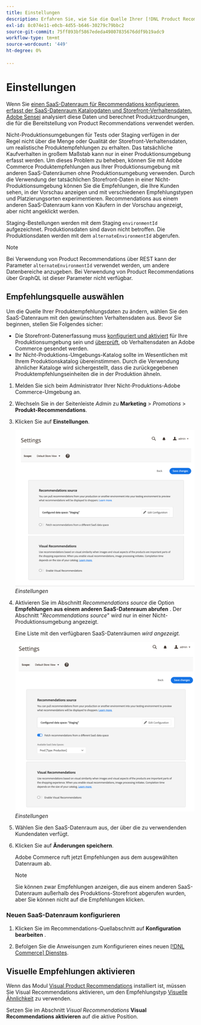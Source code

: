 ```yaml
---
title: Einstellungen
description: Erfahren Sie, wie Sie die Quelle Ihrer [!DNL Product Recommendations] Daten ändern und visuelle Empfehlungen aktivieren können.
exl-id: 8c074e11-e0cb-4d55-b646-30279c79bbc2
source-git-commit: 75ff893bf5867ededa49807835676ddf9b19adc9
workflow-type: tm+mt
source-wordcount: '449'
ht-degree: 0%

---
```


# Einstellungen

Wenn Sie [ einen SaaS-Datenraum für Recommendations konfigurieren, erfasst der SaaS-Datenraum Katalogdaten und Storefront-Verhaltensdaten. ](https://experienceleague.adobe.com/docs/commerce-admin/config/services/saas.html) [Adobe Sensei](https://www.adobe.com/sensei.html) analysiert diese Daten und berechnet Produktzuordnungen, die für die Bereitstellung von Product Recommendations verwendet werden.

Nicht-Produktionsumgebungen für Tests oder Staging verfügen in der Regel nicht über die Menge oder Qualität der Storefront-Verhaltensdaten, um realistische Produktempfehlungen zu erhalten. Das tatsächliche Kaufverhalten in großem Maßstab kann nur in einer Produktionsumgebung erfasst werden. Um dieses Problem zu beheben, können Sie mit Adobe Commerce Produktempfehlungen aus Ihrer Produktionsumgebung mit anderen SaaS-Datenräumen ohne Produktionsumgebung verwenden. Durch die Verwendung der tatsächlichen Storefront-Daten in einer Nicht-Produktionsumgebung können Sie die Empfehlungen, die Ihre Kunden sehen, in der Vorschau anzeigen und mit verschiedenen Empfehlungstypen und Platzierungsorten experimentieren. Recommendations aus einem anderen SaaS-Datenraum kann von Käufern in der Vorschau angezeigt, aber nicht angeklickt werden.

Staging-Bestellungen werden mit dem Staging `environmentId` aufgezeichnet. Produktionsdaten sind davon nicht betroffen. Die Produktionsdaten werden mit dem `alternateEnvironmentId` abgerufen.

>[!NOTE]
>
>Bei Verwendung von Product Recommendations über REST kann der Parameter `alternateEnvironmentId` verwendet werden, um andere Datenbereiche anzugeben. Bei Verwendung von Product Recommendations über GraphQL ist dieser Parameter nicht verfügbar.

## Empfehlungsquelle auswählen

Um die Quelle Ihrer Produktempfehlungsdaten zu ändern, wählen Sie den SaaS-Datenraum mit den gewünschten Verhaltensdaten aus. Bevor Sie beginnen, stellen Sie Folgendes sicher:

- Die Storefront-Datenerfassung muss [konfiguriert und aktiviert](install-configure.md) für Ihre Produktionsumgebung sein und [überprüft](verify.md), ob Verhaltensdaten an Adobe Commerce gesendet werden.
- Ihr Nicht-Produktions-Umgebungs-Katalog sollte im Wesentlichen mit Ihrem Produktionskatalog übereinstimmen. Durch die Verwendung ähnlicher Kataloge wird sichergestellt, dass die zurückgegebenen Produktempfehlungseinheiten die in der Produktion ähneln.

1. Melden Sie sich beim Administrator Ihrer Nicht-Produktions-Adobe Commerce-Umgebung an.

1. Wechseln Sie in der Seitenleiste _Admin_ zu **Marketing** > _Promotions_ > **Produkt-Recommendations**.

1. Klicken Sie auf **Einstellungen**.

   ![Einstellungen für Produktempfehlungen](assets/settings.png)
   _Einstellungen_

1. Aktivieren Sie im Abschnitt _Recommendations source_ die Option **Empfehlungen aus einem anderen SaaS-Datenraum abrufen** . Der Abschnitt &quot;_Recommendations source_&quot; wird nur in einer Nicht-Produktionsumgebung angezeigt.

   Eine Liste mit den verfügbaren SaaS-Datenräumen _wird angezeigt._

   ![Einstellungen für Produktempfehlungen](assets/settings-select-saas.png)
   _Einstellungen_

1. Wählen Sie den SaaS-Datenraum aus, der über die zu verwendenden Kundendaten verfügt.

1. Klicken Sie auf **Änderungen speichern**.

   Adobe Commerce ruft jetzt Empfehlungen aus dem ausgewählten Datenraum ab.

   >[!NOTE]
   >
   > Sie können zwar Empfehlungen anzeigen, die aus einem anderen SaaS-Datenraum außerhalb des Produktions-Storefront abgerufen wurden, aber Sie können nicht auf die Empfehlungen klicken.

### Neuen SaaS-Datenraum konfigurieren

1. Klicken Sie im Recommendations-Quellabschnitt auf **Konfiguration bearbeiten** .

1. Befolgen Sie die Anweisungen zum Konfigurieren eines neuen [[!DNL Commerce] Dienstes](/help/landing/saas.md).

## Visuelle Empfehlungen aktivieren

Wenn das Modul [Visual Product Recommendations](install-configure.md) installiert ist, müssen Sie Visual Recommendations aktivieren, um den Empfehlungstyp [Visuelle Ähnlichkeit](type.md#visualsim) zu verwenden.

Setzen Sie im Abschnitt _Visual Recommendations_ **Visual Recommendations aktivieren** auf die aktive Position.
